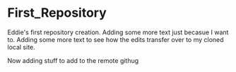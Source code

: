 # First_Repository
Eddie's first repository creation.
Adding some more text just becasue I want to. 
Adding some more text to see how the edits transfer over to my cloned local site.

Now adding stuff to add to the remote githug